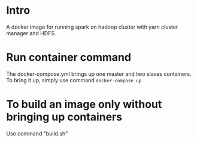 # Intro
A docker image for running spark on hadoop cluster with yarn cluster manager 
and HDFS.

# Run container command
The docker-compose.yml brings up one master and two slaves containers.
To bring it up, simply use command `docker-compose up`

# To build an image only without bringing up containers
Use command "build.sh"
